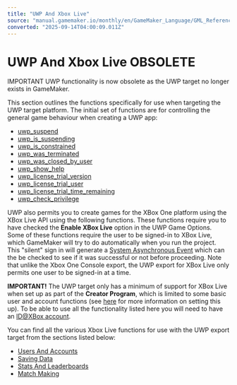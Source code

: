 ```yaml
---
title: "UWP And Xbox Live"
source: "manual.gamemaker.io/monthly/en/GameMaker_Language/GML_Reference/UWP_And_XBox_Live/UWP_And_XBox_Live.htm"
converted: "2025-09-14T04:00:09.011Z"
---
```


# UWP And Xbox Live OBSOLETE

IMPORTANT UWP functionality is now obsolete as the UWP target no longer exists in GameMaker.

This section outlines the functions specifically for use when targeting the UWP target platform. The initial set of functions are for controlling the general game behaviour when creating a UWP app:

-   [uwp\_suspend](uwp_suspend.md)
-   [uwp\_is\_suspending](uwp_is_suspending.md)
-   [uwp\_is\_constrained](../../../../../../GameMaker_Language/GML_Reference/UWP_And_XBox_Live/uwp_is_constrained.md)
-   [uwp\_was\_terminated](uwp_was_terminated.md)
-   [uwp\_was\_closed\_by\_user](uwp_was_closed_by_user.md)
-   [uwp\_show\_help](uwp_show_help.md)
-   [uwp\_license\_trial\_version](uwp_license_trial_version.md)
-   [uwp\_license\_trial\_user](../../../../../../GameMaker_Language/GML_Reference/UWP_And_XBox_Live/uwp_license_trial_user.md)
-   [uwp\_license\_trial\_time\_remaining](uwp_license_trial_time_remaining.md)
-   [uwp\_check\_privilege](uwp_check_privilege.md)

UWP also permits you to create games for the XBox One platform using the XBox Live API using the following functions. These functions require you to have checked the **Enable XBox Live** option in the UWP Game Options. Some of these functions require the user to be signed-in to XBox Live, which GameMaker will try to do automatically when you run the project. This "silent" sign in will generate a [System Asynchronous Event](../../../The_Asset_Editors/Object_Properties/Async_Events.md) which can the be checked to see if it was successful or not before proceeding. Note that unlike the Xbox One Console export, the UWP export for XBox Live only permits one user to be signed-in at a time.

**IMPORTANT!** The UWP target only has a minimum of support for XBox Live when set up as part of the **Creator Program**, which is limited to some basic user and account functions (see [here](https://help.gamemaker.io/hc/en-us/articles/115002091531-Adding-Xbox-Live-Support-To-Your-UWP-Projects) for more information on setting this up). To be able to use all the functionality listed here you will need to have an [ID@XBox account](https://www.xbox.com/es-ES/developers/id).

You can find all the various Xbox Live functions for use with the UWP export target from the sections listed below:

-   [Users And Accounts](Users_And_Accounts/Users_And_Accounts.md)
-   [Saving Data](Saving_Data/Saving_Data.md)
-   [Stats And Leaderboards](../../../../../../GameMaker_Language/GML_Reference/UWP_And_XBox_Live/Stats_And_Leaderboards/Stats_And_Leaderboards.md)
-   [Match Making](Match_Making/Match_Making.md)